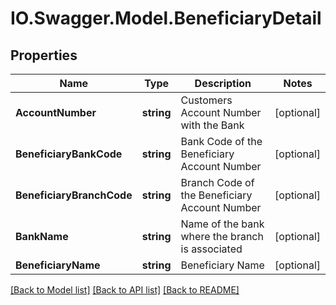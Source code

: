 # IO.Swagger.Model.BeneficiaryDetail
## Properties

Name | Type | Description | Notes
------------ | ------------- | ------------- | -------------
**AccountNumber** | **string** | Customers Account Number with the Bank | [optional] 
**BeneficiaryBankCode** | **string** | Bank Code of the Beneficiary Account Number | [optional] 
**BeneficiaryBranchCode** | **string** | Branch Code of the Beneficiary Account Number | [optional] 
**BankName** | **string** | Name of the bank where the branch is associated | [optional] 
**BeneficiaryName** | **string** | Beneficiary Name | [optional] 

[[Back to Model list]](../README.md#documentation-for-models) [[Back to API list]](../README.md#documentation-for-api-endpoints) [[Back to README]](../README.md)

